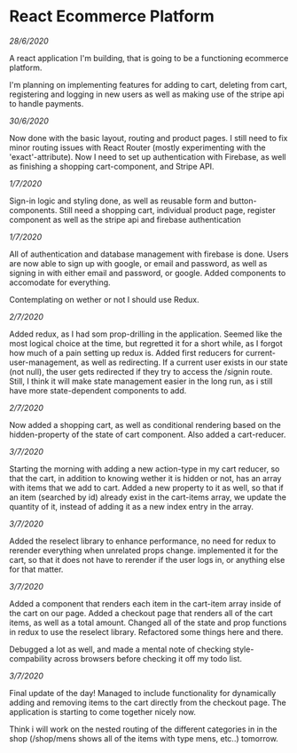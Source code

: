 <h1>React Ecommerce Platform</h1>

<i>28/6/2020</i>

A react application I'm building, that is going to be a functioning ecommerce platform.

I'm planning on implementing features for adding to cart, deleting from cart, registering and logging in new users as well as making use of the stripe api to handle payments.

<i>30/6/2020</i>

Now done with the basic layout, routing and product pages. I still need to fix minor routing issues with React Router (mostly experimenting with the 'exact'-attribute). Now I need to set up authentication with Firebase, as well as finishing a shopping cart-component, and Stripe API.


<i>1/7/2020</i>

Sign-in logic and styling done, as well as reusable form and button-components. Still need a shopping cart, individual product page, register component as well as the stripe api and firebase authentication

<i>1/7/2020</i>

All of authentication and database management with firebase is done. Users are now able to sign up with google, or email and password, as well as signing in with either email and password, or google. Added components to accomodate for everything. 

Contemplating on wether or not I should use Redux.

<i>2/7/2020</i>

Added redux, as I had som prop-drilling in the application. Seemed like the most logical choice at the time, but regretted it for a short while, as I forgot how much of a pain setting up redux is. Added first reducers for current-user-management, as well as redirecting. If a current user exists in our state (not null), the user gets redirected if they try to access the /signin route. Still, I think it will make state management easier in the long run, as i still have more state-dependent components to add. 

<i>2/7/2020</i>

Now added a shopping cart, as well as conditional rendering based on the hidden-property of the state of cart component. Also added a cart-reducer.

<i>3/7/2020</i>

Starting the morning with adding a new action-type in my cart reducer, so that the cart, in addition to knowing wether it is hidden or not, has an array with items that we add to cart. Added a new property to it as well, so that if an item (searched by id) already exist in the cart-items array, we update the quantity of it, instead of adding it as a new index entry in the array.


<i>3/7/2020</i>

Added the reselect library to enhance performance, no need for redux to rerender everything when unrelated props change. implemented it for the cart, so that it does not have to rerender if the user logs in, or anything else for that matter. 

<i>3/7/2020</i>

Added a component that renders each item in the cart-item array inside of the cart on our page. Added a checkout page that renders all of the cart items, as well as a total amount. Changed all of the state and prop functions in redux to use the reselect library. Refactored some things here and there. 

Debugged a lot as well, and made a mental note of checking style-compability across browsers before checking it off my todo list. 


<i>3/7/2020</i>

Final update of the day! Managed to include functionality for dynamically adding and removing items to the cart directly from the checkout page. The application is starting to come together nicely now. 

Think i will work on the nested routing of the different categories in in the shop (/shop/mens shows all of the items with type mens, etc..) tomorrow.